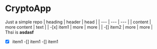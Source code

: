 # CryptoApp
Just a simple repo
| heading | header | head |
| --- | --- | --- |
| content | more content | text |
| -[x] item1 | more | more |
| -[] item2 | more | more |
Thsi is  **asdasf**
 -[x] item1
 -[] item1
 -[] item1

